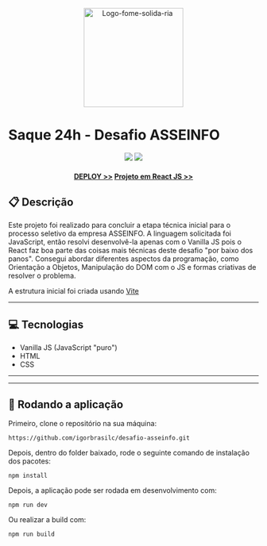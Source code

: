 <p align="center">
   <img src="https://freesvg.org/img/cash2.png" alt="Logo-fome-solida-ria" border="0" width="200px"/>
   <h1>Saque 24h - Desafio ASSEINFO</h1>
</p>

<p align = "center">
   <img src="https://img.shields.io/badge/author-Igor Corbari Brasil-4dae71?style=flat-square" />
   <img src="https://img.shields.io/github/languages/count/igorbrasilc/desafio-asseinfo?color=4dae71&style=flat-square" />
</p>

<h4 align = "center">
   <a href="https://desafio-asseinfo.vercel.app/">DEPLOY >></a>
   <a href="https://github.com/igorbrasilc/desafio-asseinfo-react">Projeto em React JS >></a>
</h4>

##  :clipboard: Descrição

Este projeto foi realizado para concluir a etapa técnica inicial para o processo seletivo da empresa ASSEINFO. A linguagem solicitada foi JavaScript, então resolvi desenvolvê-la apenas com o Vanilla JS pois o React faz boa parte das coisas mais técnicas deste desafio "por baixo dos panos".
Consegui abordar diferentes aspectos da programação, como Orientação a Objetos, Manipulação do DOM com o JS e formas criativas de resolver o problema. 

A estrutura inicial foi criada usando [Vite](https://vitejs.dev/) 
***

## :computer:	 Tecnologias

- Vanilla JS (JavaScript "puro")
- HTML
- CSS

***

***

## 🏁 Rodando a aplicação

Primeiro, clone o repositório na sua máquina:

```
https://github.com/igorbrasilc/desafio-asseinfo.git
```

Depois, dentro do folder baixado, rode o seguinte comando de instalação dos pacotes:

```
npm install
```

Depois, a aplicação pode ser rodada em desenvolvimento com:
```
npm run dev
```

Ou realizar a build com:
```
npm run build
```
